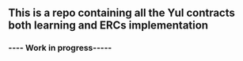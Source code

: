 ## This is a repo containing all the Yul contracts both learning and ERCs implementation 

### ---- Work in progress-----
